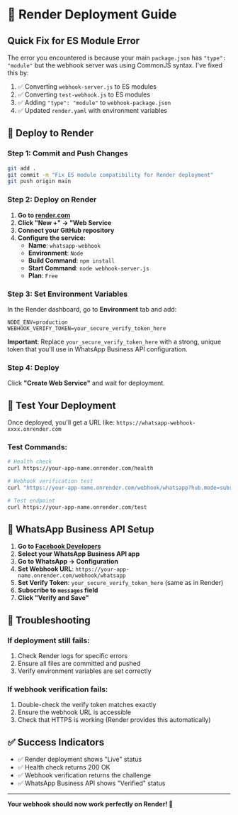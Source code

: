 # 🚀 Render Deployment Guide

## Quick Fix for ES Module Error

The error you encountered is because your main `package.json` has `"type": "module"` but the webhook server was using CommonJS syntax. I've fixed this by:

1. ✅ Converting `webhook-server.js` to ES modules
2. ✅ Converting `test-webhook.js` to ES modules  
3. ✅ Adding `"type": "module"` to `webhook-package.json`
4. ✅ Updated `render.yaml` with environment variables

## 🚀 Deploy to Render

### Step 1: Commit and Push Changes
```bash
git add .
git commit -m "Fix ES module compatibility for Render deployment"
git push origin main
```

### Step 2: Deploy on Render

1. **Go to [render.com](https://render.com)**
2. **Click "New +" → "Web Service**
3. **Connect your GitHub repository**
4. **Configure the service:**
   - **Name**: `whatsapp-webhook`
   - **Environment**: `Node`
   - **Build Command**: `npm install`
   - **Start Command**: `node webhook-server.js`
   - **Plan**: `Free`

### Step 3: Set Environment Variables

In the Render dashboard, go to **Environment** tab and add:

```
NODE_ENV=production
WEBHOOK_VERIFY_TOKEN=your_secure_verify_token_here
```

**Important**: Replace `your_secure_verify_token_here` with a strong, unique token that you'll use in WhatsApp Business API configuration.

### Step 4: Deploy

Click **"Create Web Service"** and wait for deployment.

## 🧪 Test Your Deployment

Once deployed, you'll get a URL like: `https://whatsapp-webhook-xxxx.onrender.com`

### Test Commands:
```bash
# Health check
curl https://your-app-name.onrender.com/health

# Webhook verification test
curl "https://your-app-name.onrender.com/webhook/whatsapp?hub.mode=subscribe&hub.verify_token=YOUR_TOKEN&hub.challenge=test"

# Test endpoint
curl https://your-app-name.onrender.com/test
```

## 📱 WhatsApp Business API Setup

1. **Go to [Facebook Developers](https://developers.facebook.com)**
2. **Select your WhatsApp Business API app**
3. **Go to WhatsApp → Configuration**
4. **Set Webhook URL**: `https://your-app-name.onrender.com/webhook/whatsapp`
5. **Set Verify Token**: `your_secure_verify_token_here` (same as in Render)
6. **Subscribe to `messages` field**
7. **Click "Verify and Save"**

## 🔧 Troubleshooting

### If deployment still fails:
1. Check Render logs for specific errors
2. Ensure all files are committed and pushed
3. Verify environment variables are set correctly

### If webhook verification fails:
1. Double-check the verify token matches exactly
2. Ensure the webhook URL is accessible
3. Check that HTTPS is working (Render provides this automatically)

## ✅ Success Indicators

- ✅ Render deployment shows "Live" status
- ✅ Health check returns 200 OK
- ✅ Webhook verification returns the challenge
- ✅ WhatsApp Business API shows "Verified" status

---

**Your webhook should now work perfectly on Render! 🎉**
